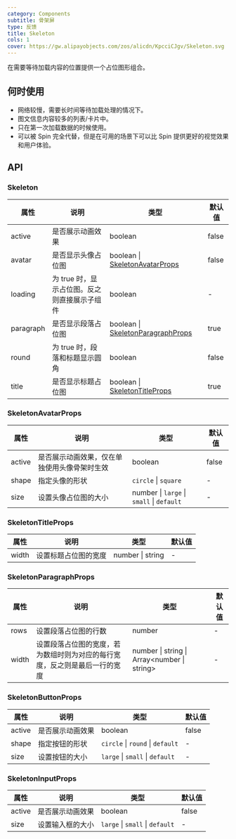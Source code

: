 ```yaml
---
category: Components
subtitle: 骨架屏
type: 反馈
title: Skeleton
cols: 1
cover: https://gw.alipayobjects.com/zos/alicdn/KpcciCJgv/Skeleton.svg
---
```


在需要等待加载内容的位置提供一个占位图形组合。

## 何时使用

- 网络较慢，需要长时间等待加载处理的情况下。
- 图文信息内容较多的列表/卡片中。
- 只在第一次加载数据的时候使用。
- 可以被 Spin 完全代替，但是在可用的场景下可以比 Spin 提供更好的视觉效果和用户体验。

## API

### Skeleton

| 属性 | 说明 | 类型 | 默认值 |
| --- | --- | --- | --- |
| active | 是否展示动画效果 | boolean | false |
| avatar | 是否显示头像占位图 | boolean \| [SkeletonAvatarProps](#SkeletonAvatarProps) | false |
| loading | 为 true 时，显示占位图。反之则直接展示子组件 | boolean | - |
| paragraph | 是否显示段落占位图 | boolean \| [SkeletonParagraphProps](#SkeletonParagraphProps) | true |
| round | 为 true 时，段落和标题显示圆角 | boolean | false |
| title | 是否显示标题占位图 | boolean \| [SkeletonTitleProps](#SkeletonTitleProps) | true |

### SkeletonAvatarProps

| 属性 | 说明 | 类型 | 默认值 |
| --- | --- | --- | --- |
| active | 是否展示动画效果，仅在单独使用头像骨架时生效 | boolean | false |
| shape | 指定头像的形状 | `circle` \| `square` | - |
| size | 设置头像占位图的大小 | number \| `large` \| `small` \| `default` | - |

### SkeletonTitleProps

| 属性  | 说明                 | 类型             | 默认值 |
| ----- | -------------------- | ---------------- | ------ |
| width | 设置标题占位图的宽度 | number \| string | -      |

### SkeletonParagraphProps

| 属性 | 说明 | 类型 | 默认值 |
| --- | --- | --- | --- |
| rows | 设置段落占位图的行数 | number | - |
| width | 设置段落占位图的宽度，若为数组时则为对应的每行宽度，反之则是最后一行的宽度 | number \| string \| Array<number \| string> | - |

### SkeletonButtonProps

| 属性   | 说明             | 类型                             | 默认值 |
| ------ | ---------------- | -------------------------------- | ------ |
| active | 是否展示动画效果 | boolean                          | false  |
| shape  | 指定按钮的形状   | `circle` \| `round` \| `default` | -      |
| size   | 设置按钮的大小   | `large` \| `small` \| `default`  | -      |

### SkeletonInputProps

| 属性   | 说明             | 类型                            | 默认值 |
| ------ | ---------------- | ------------------------------- | ------ |
| active | 是否展示动画效果 | boolean                         | false  |
| size   | 设置输入框的大小 | `large` \| `small` \| `default` | -      |
